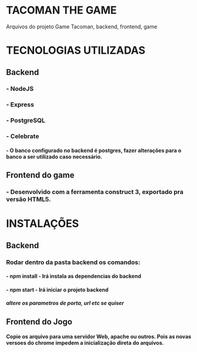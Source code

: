 # TACOMAN THE GAME
Arquivos do projeto Game Tacoman, backend, frontend, game

# TECNOLOGIAS UTILIZADAS
## Backend
### - NodeJS
### - Express
### - PostgreSQL
### - Celebrate
#### - O banco configurado no backend é postgres, fazer alterações para o banco a ser utilizado caso necessário.
## Frontend do game
### - Desenvolvido com a ferramenta construct 3, exportado pra versão HTML5.

# INSTALAÇÕES
## Backend
### Rodar dentro da pasta backend os comandos:  
#### - npm install - Irá instala as dependencias do backend
#### - npm start - Irá iniciar o projeto backend
##### altere os parametros de porta, url etc se quiser

## Frontend do Jogo
#### Copie os arquivo para uma servidor Web, apache ou outros. Pois as novas versoes do chrome impedem a inicialização direta do arquivos.


